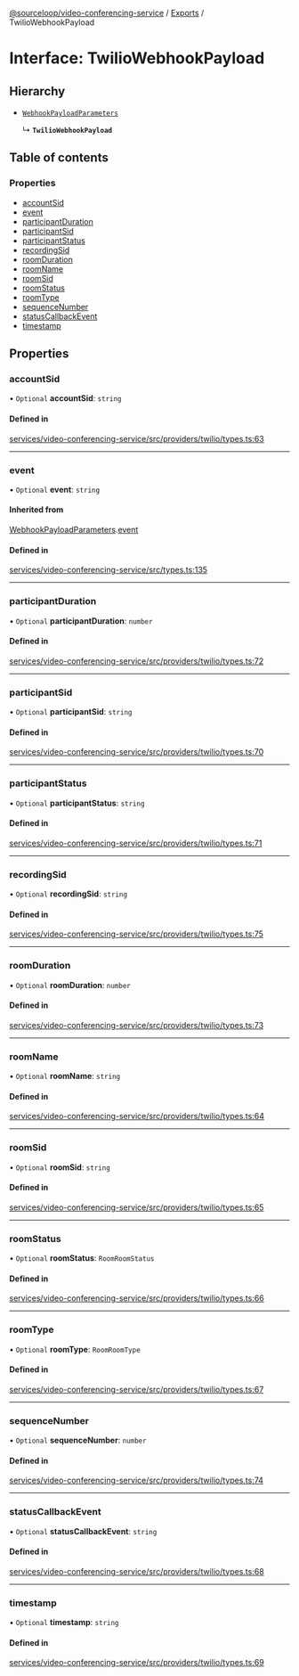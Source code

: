 [@sourceloop/video-conferencing-service](../README.md) / [Exports](../modules.md) / TwilioWebhookPayload

# Interface: TwilioWebhookPayload

## Hierarchy

- [`WebhookPayloadParameters`](WebhookPayloadParameters.md)

  ↳ **`TwilioWebhookPayload`**

## Table of contents

### Properties

- [accountSid](TwilioWebhookPayload.md#accountsid)
- [event](TwilioWebhookPayload.md#event)
- [participantDuration](TwilioWebhookPayload.md#participantduration)
- [participantSid](TwilioWebhookPayload.md#participantsid)
- [participantStatus](TwilioWebhookPayload.md#participantstatus)
- [recordingSid](TwilioWebhookPayload.md#recordingsid)
- [roomDuration](TwilioWebhookPayload.md#roomduration)
- [roomName](TwilioWebhookPayload.md#roomname)
- [roomSid](TwilioWebhookPayload.md#roomsid)
- [roomStatus](TwilioWebhookPayload.md#roomstatus)
- [roomType](TwilioWebhookPayload.md#roomtype)
- [sequenceNumber](TwilioWebhookPayload.md#sequencenumber)
- [statusCallbackEvent](TwilioWebhookPayload.md#statuscallbackevent)
- [timestamp](TwilioWebhookPayload.md#timestamp)

## Properties

### accountSid

• `Optional` **accountSid**: `string`

#### Defined in

[services/video-conferencing-service/src/providers/twilio/types.ts:63](https://github.com/sourcefuse/loopback4-microservice-catalog/blob/b93c60ac7/services/video-conferencing-service/src/providers/twilio/types.ts#L63)

___

### event

• `Optional` **event**: `string`

#### Inherited from

[WebhookPayloadParameters](WebhookPayloadParameters.md).[event](WebhookPayloadParameters.md#event)

#### Defined in

[services/video-conferencing-service/src/types.ts:135](https://github.com/sourcefuse/loopback4-microservice-catalog/blob/b93c60ac7/services/video-conferencing-service/src/types.ts#L135)

___

### participantDuration

• `Optional` **participantDuration**: `number`

#### Defined in

[services/video-conferencing-service/src/providers/twilio/types.ts:72](https://github.com/sourcefuse/loopback4-microservice-catalog/blob/b93c60ac7/services/video-conferencing-service/src/providers/twilio/types.ts#L72)

___

### participantSid

• `Optional` **participantSid**: `string`

#### Defined in

[services/video-conferencing-service/src/providers/twilio/types.ts:70](https://github.com/sourcefuse/loopback4-microservice-catalog/blob/b93c60ac7/services/video-conferencing-service/src/providers/twilio/types.ts#L70)

___

### participantStatus

• `Optional` **participantStatus**: `string`

#### Defined in

[services/video-conferencing-service/src/providers/twilio/types.ts:71](https://github.com/sourcefuse/loopback4-microservice-catalog/blob/b93c60ac7/services/video-conferencing-service/src/providers/twilio/types.ts#L71)

___

### recordingSid

• `Optional` **recordingSid**: `string`

#### Defined in

[services/video-conferencing-service/src/providers/twilio/types.ts:75](https://github.com/sourcefuse/loopback4-microservice-catalog/blob/b93c60ac7/services/video-conferencing-service/src/providers/twilio/types.ts#L75)

___

### roomDuration

• `Optional` **roomDuration**: `number`

#### Defined in

[services/video-conferencing-service/src/providers/twilio/types.ts:73](https://github.com/sourcefuse/loopback4-microservice-catalog/blob/b93c60ac7/services/video-conferencing-service/src/providers/twilio/types.ts#L73)

___

### roomName

• `Optional` **roomName**: `string`

#### Defined in

[services/video-conferencing-service/src/providers/twilio/types.ts:64](https://github.com/sourcefuse/loopback4-microservice-catalog/blob/b93c60ac7/services/video-conferencing-service/src/providers/twilio/types.ts#L64)

___

### roomSid

• `Optional` **roomSid**: `string`

#### Defined in

[services/video-conferencing-service/src/providers/twilio/types.ts:65](https://github.com/sourcefuse/loopback4-microservice-catalog/blob/b93c60ac7/services/video-conferencing-service/src/providers/twilio/types.ts#L65)

___

### roomStatus

• `Optional` **roomStatus**: `RoomRoomStatus`

#### Defined in

[services/video-conferencing-service/src/providers/twilio/types.ts:66](https://github.com/sourcefuse/loopback4-microservice-catalog/blob/b93c60ac7/services/video-conferencing-service/src/providers/twilio/types.ts#L66)

___

### roomType

• `Optional` **roomType**: `RoomRoomType`

#### Defined in

[services/video-conferencing-service/src/providers/twilio/types.ts:67](https://github.com/sourcefuse/loopback4-microservice-catalog/blob/b93c60ac7/services/video-conferencing-service/src/providers/twilio/types.ts#L67)

___

### sequenceNumber

• `Optional` **sequenceNumber**: `number`

#### Defined in

[services/video-conferencing-service/src/providers/twilio/types.ts:74](https://github.com/sourcefuse/loopback4-microservice-catalog/blob/b93c60ac7/services/video-conferencing-service/src/providers/twilio/types.ts#L74)

___

### statusCallbackEvent

• `Optional` **statusCallbackEvent**: `string`

#### Defined in

[services/video-conferencing-service/src/providers/twilio/types.ts:68](https://github.com/sourcefuse/loopback4-microservice-catalog/blob/b93c60ac7/services/video-conferencing-service/src/providers/twilio/types.ts#L68)

___

### timestamp

• `Optional` **timestamp**: `string`

#### Defined in

[services/video-conferencing-service/src/providers/twilio/types.ts:69](https://github.com/sourcefuse/loopback4-microservice-catalog/blob/b93c60ac7/services/video-conferencing-service/src/providers/twilio/types.ts#L69)
